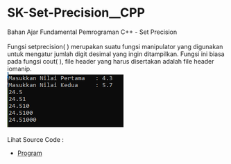 # SK-Set-Precision__CPP
Bahan Ajar Fundamental Pemrograman C++ - Set Precision<br><br>
Fungsi setprecision( ) merupakan suatu fungsi manipulator yang digunakan untuk mengatur jumlah digit desimal yang ingin ditampilkan. 
Fungsi ini biasa pada fungsi cout( ), file header yang harus disertakan adalah file header iomanip.<br>
<img src="https://github.com/RizkyKhapidsyah/SK-Set-Precision__CPP/blob/master/SK-Set-Precision__CPP/Result/001.PNG"><br><br>
Lihat Source Code : <br>
- <a href="https://github.com/RizkyKhapidsyah/SK-Set-Precision__CPP/blob/master/SK-Set-Precision__CPP/Source.cpp">Program</a>

